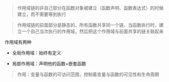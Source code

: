 
>作用域链的非自己部分在函数对象被建立（函数声明、函数表达式）的时候建立，而不需要等到执行

>作用域链的前面部分是静态的，所有函数共享同一个链，当函数执行时，建立一个自己当次执行的作用域，然后把这个作用域与前面共享的链关联起来

作用域有两种

* 全局作用域：始终有定义

* 局部作用域：声明他的函数+嵌套函数

> 作用：变量与函数的可访问范围，控制着变量与函数的可见性和生命周期





